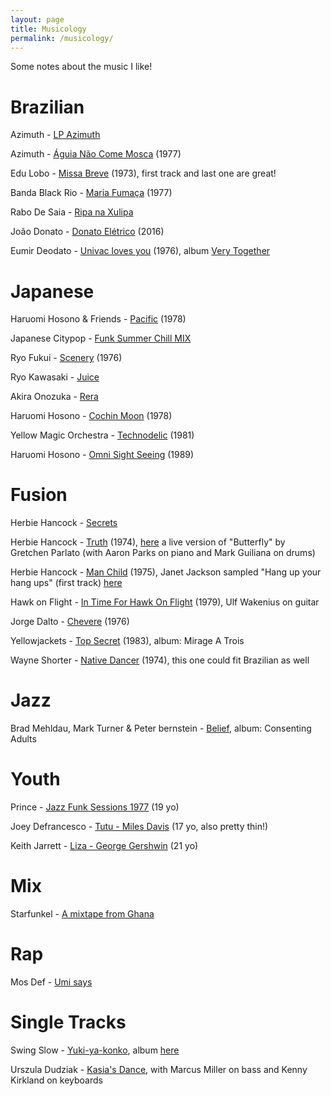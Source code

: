 ```yaml
---
layout: page
title: Musicology
permalink: /musicology/
---
```


Some notes about the music I like!

# Brazilian
Azimuth - [LP Azimuth](https://www.youtube.com/watch?v=m6PxI_-MowE)

Azimuth - [Águia Não Come Mosca](https://www.youtube.com/watch?v=HADCBUVaFqw) (1977)

Edu Lobo - [Missa Breve](https://www.youtube.com/watch?v=RaFavdaZisM) (1973), first track and last one are great!

Banda Black Rio - [Maria Fumaça](https://www.youtube.com/watch?v=O6RQnyDS9xg) (1977)

Rabo De Saia - [Ripa na Xulipa](https://www.youtube.com/watch?v=61QzoFaYDQY)

João Donato - [Donato Elétrico](https://www.youtube.com/watch?v=SGK4BpUBAnY) (2016)

Eumir Deodato - [Univac loves you](https://www.youtube.com/watch?v=2QVdJ43VK_Q) (1976), album [Very Together](https://www.youtube.com/watch?v=MeAM0tvEg-s&t=30s)

# Japanese
Haruomi Hosono & Friends - [Pacific](https://www.youtube.com/watch?v=dSCwoYcp0IY) (1978)

Japanese Citypop - [Funk Summer Chill MIX](https://www.youtube.com/watch?v=VRXG0TrgOSY&t=1741s)

Ryo Fukui - [Scenery](https://www.youtube.com/watch?v=Hrr3dp7zRQY) (1976)

Ryo Kawasaki - [Juice](https://www.youtube.com/watch?v=bdQ7437z0A4)

Akira Onozuka - [Rera](https://www.youtube.com/watch?v=O_h9nd6im-I)

Haruomi Hosono - [Cochin Moon](https://www.youtube.com/watch?v=iM_9aalKOQk) (1978)

Yellow Magic Orchestra - [Technodelic](https://www.youtube.com/watch?v=XeVO5_qoyfY)  (1981)

Haruomi Hosono - [Omni Sight Seeing](https://www.youtube.com/watch?v=-22NysUDulc&t=291s) (1989)

# Fusion
Herbie Hancock - [Secrets](https://www.youtube.com/watch?v=gMdJzUVHRwU)

Herbie Hancock - [Truth](https://www.youtube.com/watch?v=hShkZ-Q4qzQ) (1974), [here](https://www.youtube.com/watch?v=lOVvOdmbwbo) a live version of "Butterfly" by Gretchen Parlato (with Aaron Parks on piano and Mark Guiliana on drums)

Herbie Hancock - [Man Child](https://www.youtube.com/watch?v=TikRSpQDr6I) (1975), Janet Jackson sampled "Hang up your hang ups" (first track) [here](https://www.youtube.com/watch?v=g_GpU5agvYQ)

Hawk on Flight - [In Time For Hawk On Flight](https://open.spotify.com/album/5rYU0bnRczczp2UkL1Wcyv) (1979), Ulf Wakenius on guitar

Jorge Dalto - [Chevere](https://www.youtube.com/watch?v=Yni3GOQJ1UA) (1976)

Yellowjackets - [Top Secret](https://www.youtube.com/watch?v=Aej5YiWW4Q8) (1983), album: Mirage A Trois

Wayne Shorter - [Native Dancer](https://www.youtube.com/watch?v=GTAIjxoSKLk) (1974), this one could fit Brazilian as well

# Jazz

Brad Mehldau, Mark Turner & Peter bernstein - [Belief](https://www.youtube.com/watch?v=xhiVB5SBvHs), album: Consenting Adults


# Youth
Prince - [Jazz Funk Sessions 1977](https://www.youtube.com/watch?v=YQKl870Sm_g) (19 yo)

Joey Defrancesco - [Tutu - Miles Davis](https://www.youtube.com/watch?v=7KdZPFyXq5Y) (17 yo, also pretty thin!)

Keith Jarrett - [Liza - George Gershwin](https://www.youtube.com/watch?v=jD2a3mo8z5M) (21 yo)

# Mix
Starfunkel - [A mixtape from Ghana](https://www.youtube.com/watch?v=ITurXyhdQxY)

# Rap
Mos Def - [Umi says](https://www.youtube.com/watch?v=Pyp3vha8PNw)

# Single Tracks 
Swing Slow - [Yuki-ya-konko](https://www.youtube.com/watch?v=mPsJXfB7yTk), album [here](https://www.youtube.com/watch?v=06HcFuiHWZ4)

Urszula Dudziak - [Kasia's Dance](https://www.youtube.com/watch?v=12ptpdfTMF8), with Marcus Miller on bass and Kenny Kirkland on keyboards
